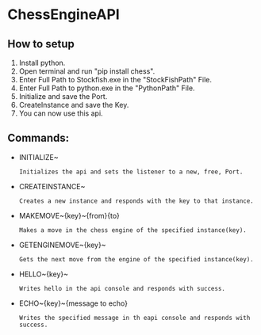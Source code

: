 # ChessEngineAPI

## **How to setup**
1. Install python.
2. Open terminal and run "pip install chess".
3. Enter Full Path to Stockfish.exe in the "StockFishPath" File.
4. Enter Full Path to python.exe in the "PythonPath" File.
5. Initialize and save the Port.
6. CreateInstance and save the Key.
7. You can now use this api.

## **Commands:**
- INITIALIZE~

      Initializes the api and sets the listener to a new, free, Port.
- CREATEINSTANCE~

      Creates a new instance and responds with the key to that instance.
- MAKEMOVE~{key}~{from}{to}

      Makes a move in the chess engine of the specified instance(key).
- GETENGINEMOVE~{key}~

      Gets the next move from the engine of the specified instance(key).
- HELLO~{key}~

      Writes hello in the api console and responds with success.
- ECHO~{key}~{message to echo}

      Writes the specified message in th eapi console and responds with success.
